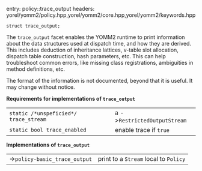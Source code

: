entry: policy::trace_output
headers: yorel/yomm2/policy.hpp,yorel/yomm2/core.hpp,yorel/yomm2/keywords.hpp

    struct trace_output;

The `trace_output` facet enables the YOMM2 runtime to print information about
the data structures used at dispatch time, and how they are derived. This
includes deduction of inheritance lattices, v-table slot allocation, dispatch
table construction, hash parameters, etc. This can help troubleshoot common
errors, like missing class registrations, ambiguities in method definitions,
etc.

The format of the information is not documented, beyond that it is useful. It
may change without notice.

**Requirements for implementations of `trace_output`**

|                                       |                              |
| ------------------------------------- | ---------------------------- |
| `static /*unspeficied*/ trace_stream` | a ->`RestrictedOutputStream` |
| `static bool trace_enabled`           | enable trace if `true`       |



**Implementations of `trace_output`**

|                               |                                       |
| ----------------------------- | ------------------------------------- |
| ->`policy-basic_trace_output` | print to a `Stream` local to `Policy` |
